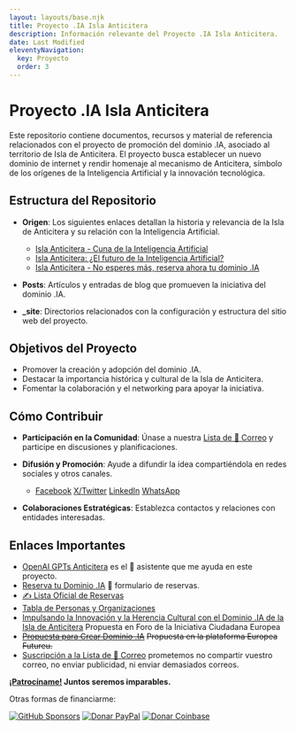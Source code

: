 ```yaml
---
layout: layouts/base.njk
title: Proyecto .IA Isla Anticitera
description: Información relevante del Proyecto .IA Isla Anticitera.
date: Last Modified
eleventyNavigation:
  key: Proyecto
  order: 3
---
```

# Proyecto .IA Isla Anticitera 

Este repositorio contiene documentos, recursos y material de referencia relacionados con el proyecto de promoción del dominio .IA, asociado al territorio de Isla de Anticitera. El proyecto busca establecer un nuevo dominio de internet y rendir homenaje al mecanismo de Anticitera, símbolo de los orígenes de la Inteligencia Artificial y la innovación tecnológica.

## Estructura del Repositorio

- **Origen**: Los siguientes enlaces detallan la historia y relevancia de la Isla de Anticitera y su relación con la Inteligencia Artificial.
  - [Isla Anticitera - Cuna de la Inteligencia Artificial](https://deft.work/blog/2022/09/16/isla-anticitera-cuna-de-la-inteligencia-artificial/)
  - [Isla Anticitera: ¿El futuro de la Inteligencia Artificial?](https://deft.work/blog/2023/04/03/isla-anticitera-el-futuro-de-la-inteligencia-artificial/)
  - [Isla Anticitera - No esperes más, reserva ahora tu dominio .IA](https://deft.work/blog/2023/04/13/isla-anticitera-no-esperes-m%C3%A1s-reserva-ahora-tu-dominio-.ia/)

- **Posts**: Artículos y entradas de blog que promueven la iniciativa del dominio .IA.

- **_site**: Directorios relacionados con la configuración y estructura del sitio web del proyecto.

## Objetivos del Proyecto

- Promover la creación y adopción del dominio .IA.
- Destacar la importancia histórica y cultural de la Isla de Anticitera.
- Fomentar la colaboración y el networking para apoyar la iniciativa.

## Cómo Contribuir

- **Participación en la Comunidad**: Únase a nuestra [Lista de 📧 Correo](https://docs.google.com/forms/d/e/1FAIpQLSeptFS3-XMVTeBFQzDEl1O55hkXhtOgYmMSEfpLLJk11UZEOA/viewform?usp=sf_link) y participe en discusiones y planificaciones.
- **Difusión y Promoción**: Ayude a difundir la idea compartiéndola en redes sociales y otros canales.
  - [Facebook](https://www.facebook.com/sharer/sharer.php?u=https://anticitera.deft.work) [X/Twitter](https://twitter.com/intent/tweet?url=https://anticitera.deft.work&text=.IA%20Isla%20Anticitera) [LinkedIn](https://www.linkedin.com/shareArticle?mini=true&url=https://anticitera.deft.work&title=.IA%20Isla%20Anticitera&summary=Descripción%20personalizada) [WhatsApp](https://api.whatsapp.com/send?text=https://anticitera.deft.work)

- **Colaboraciones Estratégicas**: Establezca contactos y relaciones con entidades interesadas.

## Enlaces Importantes

- [OpenAI GPTs Anticitera](https://chat.openai.com/g/g-fnpHOClUW-anticitera) es el 🤖 asistente que me ayuda en este proyecto.
- [Reserva tu Dominio .IA](https://docs.google.com/forms/d/e/1FAIpQLScj1paIvOUbqugD76fKncZ65ZOqL-f5bILycZComuxKhJeRPg/viewform?usp=sf_link) 📄 formulario de reservas.
- [✍️ Lista Oficial de Reservas](https://docs.google.com/spreadsheets/d/1y-aLEKfQySJeDgZd4QeHa57G9P9Pp4mqWhLJSqxcB0o/edit?usp=sharing)
- [Tabla de Personas y Organizaciones](https://docs.google.com/spreadsheets/d/1-6lBWrMexLKKDpfI2u8zKnvit3mXeZT9Zs6ngZk4glI/edit?usp=sharing)
- [Impulsando la Innovación y la Herencia Cultural con el Dominio .IA de la Isla de Anticitera](https://citizens-initiative-forum.europa.eu/discuss/idea/impulsando-la-innovacion-y-la-herencia-cultural-con-el-dominio-ia-de-la-isla-de_es) Propuesta en Foro de la Iniciativa Ciudadana Europea
- [~~Propuesta para Crear Dominio .IA~~](https://futureu.europa.eu/processes/Digital/f/15/proposals/27592?locale=es) ~~Propuesta en la plataforma Europea Futureu.~~
- [Suscripción a la Lista de 📧 Correo](https://docs.google.com/forms/d/e/1FAIpQLSeptFS3-XMVTeBFQzDEl1O55hkXhtOgYmMSEfpLLJk11UZEOA/viewform?usp=sf_link) prometemos no compartir vuestro correo, no enviar publicidad, ni enviar demasiados correos.

**[¡Patrocíname!](https://github.com/sponsors/elswork) Juntos seremos imparables.**

Otras formas de financiarme:

[![GitHub Sponsors](https://img.shields.io/github/sponsors/elswork)](https://github.com/sponsors/elswork) [![Donar PayPal](https://img.shields.io/badge/Donar-PayPal-green.svg)](https://www.paypal.com/donate/?business=LFKA5YRJAFYR6&no_recurring=0&item_name=Donación+para+Código+Abierto&currency_code=EUR) [![Donar Coinbase](https://img.shields.io/badge/coinbase-elswork-blue)](https://elswork.cb.id)

